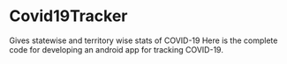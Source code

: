 # Covid19Tracker
Gives statewise and territory wise stats of COVID-19
Here is the complete code for developing an android app for tracking COVID-19.
